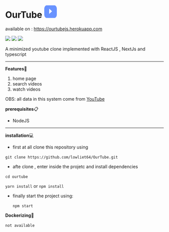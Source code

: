# OurTube <img src="logo.png" style="height:40px" width=40> 

available on : https://ourtubejs.herokuapp.com

![](https://img.shields.io/badge/React⚛%EF%B8%8F-%5E17.0.2-brightgreen)   ![](https://img.shields.io/badge/styled--components-%5E5.2.3-ff69b4)  ![](https://img.shields.io/badge/nextJS-%5E10.1.3-green)

A minimized youtube clone implemented with ReactJS , NextJs and typescript
****
**Features🎯**
 1. home page
 2. search videos
 3. watch videos

OBS: all data in this system come from [YouTube]('https://www.youtube.com/') 

**prerequisites**📋
 - NodeJS
***
**installation**💻

 - first at all clone this repository using 
  
  ```git clone https://github.com/lowliet64/OurTube.git```

  - afte clone , enter inside the projetc and install dependencies 
  
  ```cd ourtube```
  
  ```yarn install``` or ```npm install```

  - finally start the project using:
    
    ```npm start```


**Dockerizing**🐳

 ```not available```

